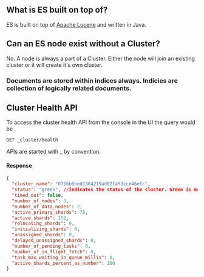 ## What is ES built on top of?
ES is built on top of [Apache Lucene](https://lucene.apache.org/) and written in Java.

## Can an ES node exist without a Cluster?
No. A node is always a part of a Cluster. Either the node will join an existing cluster or it will create it's own cluster.

### Documents are stored within indices always. Indicies are collection of logically related documents.

## Cluster Health API
To access the cluster health API from the console in the UI the query would be
```bash
GET _cluster/health
```
APIs are started with _ by convention.
#### Response
```json
{
  "cluster_name": "0716b9bed1304219ad02fa53cce46efc",
  "status": "green", //indicates the status of the cluster. Green is means cluster is healthy.
  "timed_out": false,
  "number_of_nodes": 3,
  "number_of_data_nodes": 2,
  "active_primary_shards": 76,
  "active_shards": 152,
  "relocating_shards": 0,
  "initializing_shards": 0,
  "unassigned_shards": 0,
  "delayed_unassigned_shards": 0,
  "number_of_pending_tasks": 0,
  "number_of_in_flight_fetch": 0,
  "task_max_waiting_in_queue_millis": 0,
  "active_shards_percent_as_number": 100
}
```
